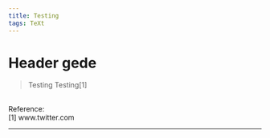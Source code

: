 ```yaml
---
title: Testing
tags: TeXt
---
```

# Header gede #
> Testing
Testing[1]
<br/>
Reference:<br/>
[1] www.twitter.com

---
